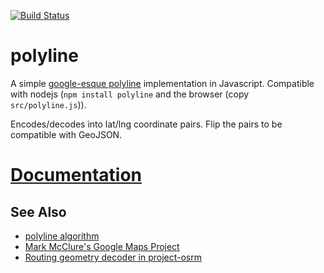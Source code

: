 [![Build Status](https://secure.travis-ci.org/mapbox/polyline.png?branch=master)](http://travis-ci.org/mapbox/polyline)

# polyline

A simple [google-esque polyline](https://developers.google.com/maps/documentation/utilities/polylinealgorithm)
implementation in Javascript. Compatible with nodejs (`npm install polyline` and the browser (copy `src/polyline.js`)).

Encodes/decodes into lat/lng coordinate pairs. Flip the pairs to be compatible with GeoJSON.

# [Documentation](https://github.com/mapbox/polyline/blob/master/API.md)

## See Also

* [polyline algorithm](https://developers.google.com/maps/documentation/utilities/polylinealgorithm)
* [Mark McClure's Google Maps Project](http://facstaff.unca.edu/mcmcclur/GoogleMaps.html)
* [Routing geometry decoder in project-osrm](https://github.com/DennisOSRM/Project-OSRM-Web/blob/master/WebContent/routing/OSRM.RoutingGeometry.js)
